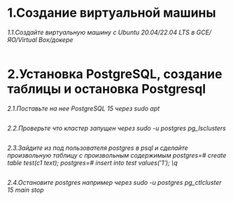 # 1.Создание виртуальной машины
*1.1.Создайте виртуальную машину c Ubuntu 20.04/22.04 LTS в GCE/ЯО/Virtual Box/докере*
```

```
# 2.Установка PostgreSQL, создание таблицы и остановка Postgresql
*2.1.Поставьте на нее PostgreSQL 15 через sudo apt*
```

```
*2.2.Проверьте что кластер запущен через sudo -u postgres pg_lsclusters*
```

```
*2.3.Зайдите из под пользователя postgres в psql и сделайте произвольную таблицу с произвольным содержимым
postgres=# create table test(c1 text);
postgres=# insert into test values('1');
\q*
```

```
*2.4.Остановите postgres например через sudo -u postgres pg_ctlcluster 15 main stop*
```

```




